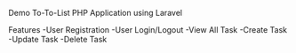 Demo To-To-List PHP Application using Laravel

Features
-User Registration
-User Login/Logout
-View All Task
-Create Task
-Update Task
-Delete Task
